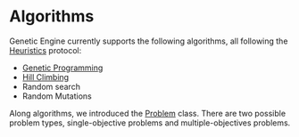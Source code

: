 Algorithms
==========

Genetic Engine currently supports the following algorithms, all following the [Heuristics](heuristics.py) protocol:
* [Genetic Programming](gp/)
* [Hill Climbing](http://www.cs.cornell.edu/selman/papers/pdf/02.encycl-hillclimbing.pdf)
* Random search
* Random Mutations

Along algorithms, we introduced the [Problem](../core/problems.py) class. There are two possible problem types, single-objective problems and multiple-objectives problems.
